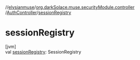 //[elysianmuse](../../../index.md)/[org.darkSolace.muse.securityModule.controller](../index.md)
/[AuthController](index.md)/[sessionRegistry](session-registry.md)

# sessionRegistry

[jvm]\
val [sessionRegistry](session-registry.md): SessionRegistry
